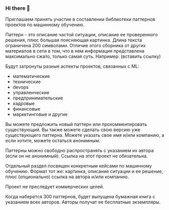 ### Hi there 👋

Приглашаем принять участие в составлении библиотеки паттернов проектов по машинному обучению.

Паттерн - это описание частой ситуации, описание ее проверенного решения, плюс большая поясняющая картинка. Длина текста ограничена 200 символами. Отличие этого сборника от других материалов в сети в том, что в нем информация представлена максимально сжато, только самая суть. Например: (вставить ссылку)

Будут затронуты разные аспекты проектов, связанных с ML:

- математические
- технические
- devops
- управленческие
- предпринимательские
- кадровые
- финансовые
- маркетинговые
и другие

Вы можете предложить новый паттерн или прокомментировать существующий. Вы также можете сделать свою версию уже существующего паттерна. Можете указать свое имя и/или компанию, а если хотите, можете остаться анонимным.

Паттерны можно свободно распространять с указанием их автора (если он не анонимный). Ссылка на этот проект не обязательна.

Отдельный раздел посвящен конкретным кейсами по машинному обучению. Формат тот же: картинка, описание ситуации и ее решение, плюс (опционально) ссылка на автора и/или компанию.

Проект не преследует коммерческих целей.

Когда наберется 300 паттернов, будет выпущена бумажная книга с указанием всех авторов. Авторы получат ее бесплатные экземпляры.

<!--
**ml-patterns/ml-patterns** is a ✨ _special_ ✨ repository because its `README.md` (this file) appears on your GitHub profile.

Here are some ideas to get you started:

- 🔭 I’m currently working on ...
- 🌱 I’m currently learning ...
- 👯 I’m looking to collaborate on ...
- 🤔 I’m looking for help with ...
- 💬 Ask me about ...
- 📫 How to reach me: ...
- 😄 Pronouns: ...
- ⚡ Fun fact: ...
-->
